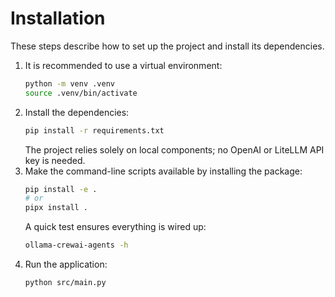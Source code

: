# Installation

These steps describe how to set up the project and install its dependencies.

1. It is recommended to use a virtual environment:
   ```bash
   python -m venv .venv
   source .venv/bin/activate
   ```
2. Install the dependencies:
   ```bash
   pip install -r requirements.txt
   ```
   The project relies solely on local components; no OpenAI or LiteLLM
   API key is needed.
3. Make the command-line scripts available by installing the package:
   ```bash
   pip install -e .
   # or
   pipx install .
   ```
   A quick test ensures everything is wired up:
   ```bash
   ollama-crewai-agents -h
   ```
4. Run the application:
   ```bash
   python src/main.py
   ```
